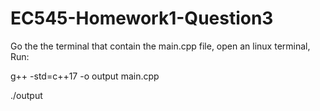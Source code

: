 # EC545-Homework1-Question3

Go the the terminal that contain the main.cpp file, open an linux terminal,
Run: 

g++ -std=c++17 -o output main.cpp

./output

